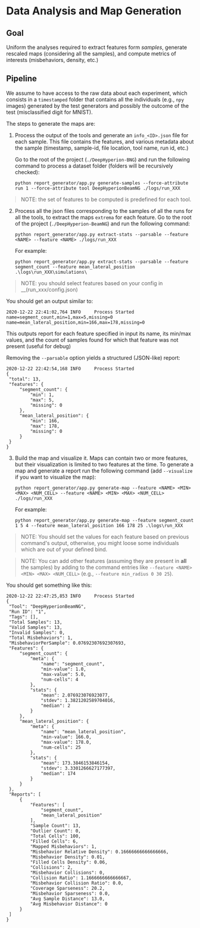 # Data Analysis and Map Generation

## Goal

Uniform the analyses required to extract features form _samples_, generate rescaled maps (considering all the samples), 
and compute metrics of interests (misbehaviors, density, etc.)

## Pipeline

We assume to have access to the raw data about each experiment, which consists in a `timestamped` folder that
contains all the individuals (e.g., `npy` images) generated by the test generators and possibly the outcome of the
test (misclassified digit for MNIST).

The steps to generate the maps are:

1. Process the output of the tools and generate an `info_<ID>.json` file for each sample. This file contains the features, and various metadata about the sample (timestamp, sample-id, file location, tool name, run id, etc.)

   Go to the root of the project (`./DeepHyperion-BNG`) and run the following command to process a dataset folder (folders will be recursively checked):

   ```
   python report_generator/app.py generate-samples --force-attribute run 1 --force-attribute tool DeepHyperionBeamNG ./logs/run_XXX
   ```
> NOTE: the set of features to be computed is predefined for each tool.
    
    
2. Process all the json files corresponding to the samples of all the runs for all the tools, to extract the maps `extrema` for each feature. Go to the root of the project (`./DeepHyperion-BeamNG`) and run the following command:

   ```
   python report_generator/app.py extract-stats --parsable --feature <NAME> --feature <NAME> ./logs/run_XXX
   ```
   For example:

   ```
   python report_generator/app.py extract-stats --parsable --feature segment_count --feature mean_lateral_position .\logs\run_XXX\simulations\
   ```
> NOTE: you should select features based on your config in __(run_xxx/config.json)

  You should get an output similar to:
  
  ```
2020-12-22 22:41:02,764 INFO     Process Started
name=segment_count,min=1,max=5,missing=0
name=mean_lateral_position,min=166,max=178,missing=0
  ```
   This outputs report for each feature specified in input its name, its min/max values, and the count of samples found for which that feature was not present (useful for debug)

   Removing the `--parsable` option yields a structured (JSON-like) report:

   ```
2020-12-22 22:42:54,168 INFO     Process Started
{
    "total": 13,
    "features": {
        "segment_count": {
            "min": 1,
            "max": 5,
            "missing": 0
        },
        "mean_lateral_position": {
            "min": 166,
            "max": 178,
            "missing": 0
        }
    }
}
   ```

3. Build the map and visualize it. Maps can contain two or more features, but their visualization is limited to two features at the time. To generate a map and generate a report run the following command (add `--visualize` if you want to visualize the map):

   ```
   python report_generator/app.py generate-map --feature <NAME> <MIN> <MAX> <NUM_CELL> --feature <NAME> <MIN> <MAX> <NUM_CELL> ./logs/run_XXX
   ```
   For example:

   ```
   python report_generator/app.py generate-map --feature segment_count 1 5 4 --feature mean_lateral_position 166 178 25 .\logs\run_XXX
   ```
> NOTE: You should set the <MIN> <MAX> values for each feature based on previous command's output, otherwise, you might loose some individuals which are out of your defined bind.  
    
> NOTE: You can add other features (assuming they are present in **all** the samples) by adding to the command entries like `--feature <NAME> <MIN> <MAX> <NUM_CELL>` (e.g., `--feature min_radius 0 30 25`).

   You should get something like this:
   
   ```
   2020-12-22 22:47:25,853 INFO     Process Started
{
    "Tool": "DeepHyperionBeamNG",
    "Run ID": "1",
    "Tags": [],
    "Total Samples": 13,
    "Valid Samples": 13,
    "Invalid Samples": 0,
    "Total Misbehaviors": 1,
    "MisbehaviorPerSample": 0.07692307692307693,
    "Features": {
        "segment_count": {
            "meta": {
                "name": "segment_count",
                "min-value": 1.0,
                "max-value": 5.0,
                "num-cells": 4
            },
            "stats": {
                "mean": 2.076923076923077,
                "stdev": 1.3821202589704016,
                "median": 2
            }
        },
        "mean_lateral_position": {
            "meta": {
                "name": "mean_lateral_position",
                "min-value": 166.0,
                "max-value": 178.0,
                "num-cells": 25
            },
            "stats": {
                "mean": 173.3846153846154,
                "stdev": 3.3301266627177397,
                "median": 174
            }
        }
    },
    "Reports": [
        {
            "Features": [
                "segment_count",
                "mean_lateral_position"
            ],
            "Sample Count": 13,
            "Outlier Count": 0,
            "Total Cells": 100,
            "Filled Cells": 6,
            "Mapped Misbehaviors": 1,
            "Misbehavior Relative Density": 0.16666666666666666,
            "Misbehavior Density": 0.01,
            "Filled Cells Density": 0.06,
            "Collisions": 2,
            "Misbehavior Collisions": 0,
            "Collision Ratio": 1.1666666666666667,
            "Misbehavior Collision Ratio": 0.0,
            "Coverage Sparseness": 20.2,
            "Misbehavior Sparseness": 0.0,
            "Avg Sample Distance": 13.0,
            "Avg Misbehavior Distance": 0
        }
    ]
}
```



 
